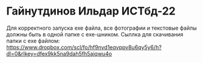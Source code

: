 # Гайнутдинов Ильдар ИСТбд-22
Для корректного запуска exe файла, все фотографии и текстовые файлы должны быть в одной папке с exe-шником. 
Сыллка для скачивания папки с exe файлом: https://www.dropbox.com/scl/fo/hf9nyd1eqvppv8u6qy5y6/h?dl=0&rlkey=dfex9kk5na9dah5fh5ajqwu4o

